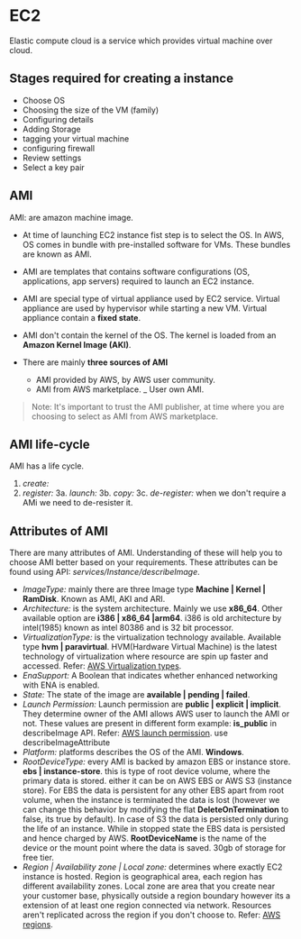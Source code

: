 # EC2

Elastic compute cloud is a service which provides virtual machine over cloud.

## Stages required for creating a instance

- Choose OS
- Choosing the size of the VM (family)
- Configuring details
- Adding Storage
- tagging your virtual machine
- configuring firewall
- Review settings
- Select a key pair

## AMI

AMI: are amazon machine image.

- At time of launching EC2 instance fist step is to select the OS. In AWS, OS comes in bundle with pre-installed software for VMs. These bundles are known as AMI.

- AMI are templates that contains software configurations (OS, applications, app servers) required to launch an EC2 instance.

- AMI are special type of virtual appliance used by EC2 service. Virtual appliance are used by hypervisor while starting a new VM. Virtual appliance contain a **fixed state**.

- AMI don't contain the kernel of the OS. The kernel is loaded from an **Amazon Kernel Image (AKI)**.

- There are mainly **three sources of AMI**
  - AMI provided by AWS, by AWS user community.
  - AMI from AWS marketplace.
  _ User own AMI.

> Note: It's important to trust the AMI publisher, at time where you are choosing to select as AMI from AWS marketplace.

## AMI life-cycle

AMI has a life cycle.

1. *create:*
2. *register:*
3a. *launch:*
3b. *copy:*
3c. *de-register:* when we don't require a AMi we need to de-resister it.

## Attributes of AMI

There are many attributes of AMI. Understanding of these will help you to choose AMI better based on your requirements. These attributes can be found using API: *services/Instance/describeImage*.

- *ImageType:* mainly there are three Image type **Machine | Kernel | RamDisk**. Known as AMI, AKI and ARI.
- *Architecture:* is the system architecture. Mainly we use **x86_64**. Other available option are **i386 | x86_64 |arm64**. i386 is old architecture by intel(1985) known as intel 80386 and is 32 bit processor.
- *VirtualizationType:* is the virtualization technology available. Available type **hvm | paravirtual**. HVM(Hardware Virtual Machine) is the latest technology of virtualization where resource are spin up faster and accessed. Refer: [AWS Virtualization types](https://docs.aws.amazon.com/AWSEC2/latest/UserGuide/virtualization_types.html).
- *EnaSupport:* A Boolean that indicates whether enhanced networking with ENA is enabled.
- *State:* The state of the image are **available | pending | failed**.
- *Launch Permission:* Launch permission are **public | explicit | implicit**. They determine owner of the AMI allows AWS user to launch the AMI or not. These values are present in different form example: **is_public** in describeImage API. Refer: [AWS launch permission](https://docs.aws.amazon.com/AWSEC2/latest/UserGuide/ComponentsAMIs.html#launch-permissions). use describeImageAttribute
- *Platform:* platforms describes the OS of the AMI. **Windows**.
- *RootDeviceType:* every AMI is backed by amazon EBS or instance store. **ebs | instance-store**. this is type of root device volume, where the primary data is stored. either it can be on AWS EBS or AWS S3 (instance store). For EBS the data is persistent for any other EBS apart from root volume, when the instance is terminated the data is lost (however we can change this behavior by modifying the flat **DeleteOnTermination** to false, its true by default). In case of S3 the data is persisted only during the life of an instance. While in stopped state the EBS data is persisted and hence charged by AWS. **RootDeviceName** is the name of the device or the mount point where the data is saved. 30gb of storage for free tier.
- *Region | Availability zone | Local zone:* determines where exactly EC2 instance is hosted. Region is geographical area, each region has different availability zones. Local zone are area that you create near your customer base, physically outside a region boundary however its a extension of at least one region connected via network. Resources aren't replicated across the region if you don't choose to. Refer: [AWS regions](https://docs.aws.amazon.com/AWSEC2/latest/UserGuide/using-regions-availability-zones.html).
